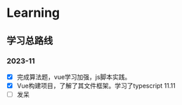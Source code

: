 # Learning

## 学习总路线

### 2023-11

- [x] 完成算法题，vue学习加强，js脚本实践。
- [x] Vue构建项目，了解了其文件框架。学习了typescript 11.11
- [ ] 发呆